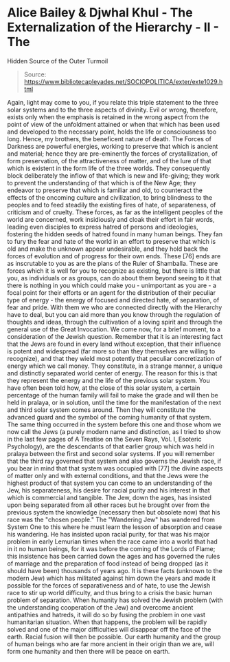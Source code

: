 # Alice Bailey & Djwhal Khul - The Externalization of the Hierarchy - II - The
Hidden Source of the Outer Turmoil

> Source: https://www.bibliotecapleyades.net/SOCIOPOLITICA/exter/exte1029.html

Again, light may come to you, if you relate this triple statement to the three solar systems and to the three aspects of divinity. Evil or wrong, therefore, exists only when the emphasis is retained in the wrong aspect from the point of view of the unfoldment attained or when that which has been used and developed to the necessary point, holds the life or consciousness too long. Hence, my brothers, the beneficent nature of death.
The Forces of Darkness are powerful energies, working to preserve that which is ancient and material; hence they are pre-eminently the forces of crystallization, of form preservation, of the attractiveness of matter, and of the lure of that which is existent in the form life of the three worlds. They consequently block deliberately the inflow of that which is new and life-giving; they work to prevent the understanding of that which is of the New Age; they endeavor to preserve that which is familiar and old, to counteract the effects of the oncoming culture and civilization, to bring blindness to the peoples and to feed steadily the existing fires of hate, of separateness, of criticism and of cruelty. These forces, as far as the intelligent peoples of the world are concerned, work insidiously and cloak their effort in fair words, leading even disciples to express hatred of persons and ideologies, fostering the hidden seeds of hatred found in many human beings. They fan to fury the fear and hate of the world in an effort to preserve that which is old and make the unknown appear undesirable, and they hold back the forces of evolution and of progress for their own ends. These [76] ends are as inscrutable to you as are the plans of the Ruler of Shamballa.
These are forces which it is well for you to recognize as existing, but there is little that you, as individuals or as groups, can do about them beyond seeing to it that there is nothing in you which could make you - unimportant as you are - a focal point for their efforts or an agent for the distribution of their peculiar type of energy - the energy of focused and directed hate, of separation, of fear and pride. With them we who are connected directly with the Hierarchy have to deal, but you can aid more than you know through the regulation of thoughts and ideas, through the cultivation of a loving spirit and through the general use of the Great Invocation.
We come now, for a brief moment, to a consideration of the Jewish question. Remember that it is an interesting fact that the Jews are found in every land without exception, that their influence is potent and widespread (far more so than they themselves are willing to recognize), and that they wield most potently that peculiar concretization of energy which we call money. They constitute, in a strange manner, a unique and distinctly separated world center of energy. The reason for this is that they represent the energy and the life of the previous solar system. You have often been told how, at the close of this solar system, a certain percentage of the human family will fail to make the grade and will then be held in pralaya, or in solution, until the time for the manifestation of the next and third solar system comes around. Then they will constitute the advanced guard and the symbol of the coming humanity of that system. The same thing occurred in the system before this one and those whom we now call the Jews (a purely modern name and distinction, as I tried to show in the last few pages of A Treatise on the Seven Rays, Vol. I, Esoteric Psychology), are the descendants of that earlier group which was held in pralaya between the first and second solar systems. If you will remember that the third ray governed that system and also governs the Jewish race, if you bear in mind that that system was occupied with [77] the divine aspects of matter only and with external conditions, and that the Jews were the highest product of that system you can come to an understanding of the Jew, his separateness, his desire for racial purity and his interest in that which is commercial and tangible. The Jew, down the ages, has insisted upon being separated from all other races but he brought over from the previous system the knowledge (necessary then but obsolete now) that his race was the "chosen people." The "Wandering Jew" has wandered from System One to this where he must learn the lesson of absorption and cease his wandering. He has insisted upon racial purity, for that was his major problem in early Lemurian times when the race came into a world that had in it no human beings, for it was before the coming of the Lords of Flame; this insistence has been carried down the ages and has governed the rules of marriage and the preparation of food instead of being dropped (as it should have been) thousands of years ago. It is these facts (unknown to the modern Jew) which has militated against him down the years and made it possible for the forces of separativeness and of hate, to use the Jewish race to stir up world difficulty, and thus bring to a crisis the basic human problem of separation. When humanity has solved the Jewish problem (with the understanding cooperation of the Jew) and overcome ancient antipathies and hatreds, it will do so by fusing the problem in one vast humanitarian situation. When that happens, the problem will be rapidly solved and one of the major difficulties will disappear off the face of the earth. Racial fusion will then be possible. Our earth humanity and the group of human beings who are far more ancient in their origin than we are, will form one humanity and then there will be peace on earth.
